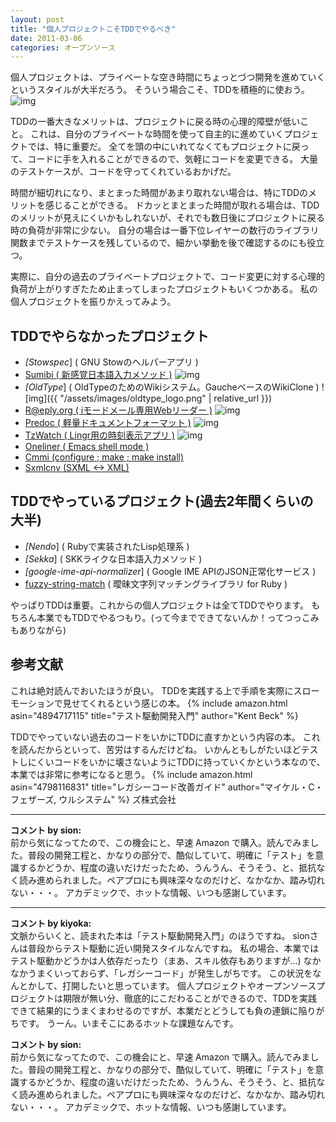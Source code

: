 ```yaml
---
layout: post
title: "個人プロジェクトこそTDDでやるべき"
date: 2011-03-06
categories: オープンソース
---
```

個人プロジェクトは、プライベートな空き時間にちょっとづつ開発を進めていくというスタイルが大半だろう。
そういう場合こそ、TDDを積極的に使おう。
 ![img](http://mrg.bz/UKvA7I)

TDDの一番大きなメリットは、プロジェクトに戻る時の心理的障壁が低いこと。
これは、自分のプライベートな時間を使って自主的に進めていくプロジェクトでは、特に重要だ。
全てを頭の中にいれてなくてもプロジェクトに戻って、コードに手を入れることができるので、気軽にコードを変更できる。
大量のテストケースが、コードを守ってくれているおかげだ。

時間が細切れになり、まとまった時間があまり取れない場合は、特にTDDのメリットを感じることができる。
ドカッとまとまった時間が取れる場合は、TDDのメリットが見えにくいかもしれないが、それでも数日後にプロジェクトに戻る時の負荷が非常に少ない。
自分の場合は一番下位レイヤーの数行のライブラリ関数までテストケースを残しているので、細かい挙動を後で確認するのにも役立つ。

実際に、自分の過去のプライベートプロジェクトで、コード変更に対する心理的負荷が上がりすぎたため止まってしまったプロジェクトもいくつかある。
私の個人プロジェクトを振りかえってみよう。

## TDDでやらなかったプロジェクト
- *[Stowspec*] ( GNU Stowのヘルパーアプリ )
- [Sumibi ( 新感覚日本語入力メソッド )](http://www.sumibi.org/)
    ![img](http://www.sumibi.org/sumibi_org_WASHIlogo.png)
- *[OldType*] ( OldTypeのためのWikiシステム。GaucheベースのWikiClone )
    ![img]({{ "/assets/images/oldtype_logo.png" | relative_url }})
- [R@eply.org ( iモードメール専用Webリーダー )](http://r.eply.org/)
    ![img](http://r.eply.org/eply_org_icon.gif)
- [Predoc ( 軽量ドキュメントフォーマット )](http://www.netfort.gr.jp/~kiyoka/predoc/index_ja.html)
    ![img](http://www.netfort.gr.jp/~kiyoka/predoc/img/img_close.png)
- [TzWatch ( Lingr用の時刻表示アプリ )](http://www.sumibi.org/lingr/tzwatch.cgi)
    ![img](http://farm4.static.flickr.com/3043/2924809497_52f5ce4524_o.png)
- [Oneliner ( Emacs shell mode )](http://oneliner-elisp.sourceforge.net/index_ja.html)
- [Cmmi (configure ; make ; make install)](http://www.netfort.gr.jp/~kiyoka/cmmi/index_ja.html)
- [Sxmlcnv (SXML <-> XML)](http://www.netfort.gr.jp/~kiyoka/sxmlcnv/index_ja.html)

## TDDでやっているプロジェクト(過去2年間くらいの大半)
- *[Nendo*]    ( Rubyで実装されたLisp処理系 )
- *[Sekka*]    ( SKKライクな日本語入力メソッド )
- *[google-ime-api-normalizer*] ( Google IME APIのJSON正常化サービス )
- [fuzzy-string-match](http://github.com/kiyoka/fuzzy-string-match) ( 曖昧文字列マッチングライブラリ for Ruby )

やっぱりTDDは重要。これからの個人プロジェクトは全てTDDでやります。
もちろん本業でもTDDでやるつもり。(って今までできてないんか！ってつっこみもありながら)

## 参考文献
 これは絶対読んでおいたほうが良い。
 TDDを実践する上で手順を実際にスローモーションで見せてくれるという感じの本。
 {% include amazon.html asin="4894717115" title="テスト駆動開発入門" author="Kent Beck" %}

 TDDでやっていない過去のコードをいかにTDDに直すかという内容の本。
 これを読んだからといって、苦労はするんだけどね。
 いかんともしがたいほどテストしにくいコードをいかに壊さないようにTDDに持っていくかという本なので、本業では非常に参考になると思う。
 {% include amazon.html asin="4798116831" title="レガシーコード改善ガイド" author="マイケル・C・フェザーズ, ウルシステム" %}
ズ株式会社



---

**コメント by sion:**  
前から気になってたので、この機会にと、早速 Amazon で購入。読んでみました。普段の開発工程と、かなりの部分で、酷似していて、明確に「テスト」を意識するかどうか、程度の違いだけだったため、うんうん、そうそう、と、抵抗なく読み進められました。ペアプロにも興味深々なのだけど、なかなか、踏み切れない・・・。
アカデミックで、ホットな情報、いつも感謝しています。


---

**コメント by kiyoka:**  
文脈からいくと、読まれた本は「テスト駆動開発入門」のほうですね。
sionさんは普段からテスト駆動に近い開発スタイルなんですね。
私の場合、本業ではテスト駆動かどうかは人依存だったり（まあ、スキル依存もありますが...) なかなかうまくいっておらず、「レガシーコード」が発生しがちです。
この状況をなんとかして、打開したいと思っています。
個人プロジェクトやオープンソースプロジェクトは期限が無い分、徹底的にこだわることができるので、TDDを実践できて結果的にうまくまわせるのですが、本業だとどうしても負の連鎖に陥りがちです。
うーん。いまそこにあるホットな課題なんです。

**コメント by sion:**  
前から気になってたので、この機会にと、早速 Amazon で購入。読んでみました。普段の開発工程と、かなりの部分で、酷似していて、明確に「テスト」を意識するかどうか、程度の違いだけだったため、うんうん、そうそう、と、抵抗なく読み進められました。ペアプロにも興味深々なのだけど、なかなか、踏み切れない・・・。
アカデミックで、ホットな情報、いつも感謝しています。
